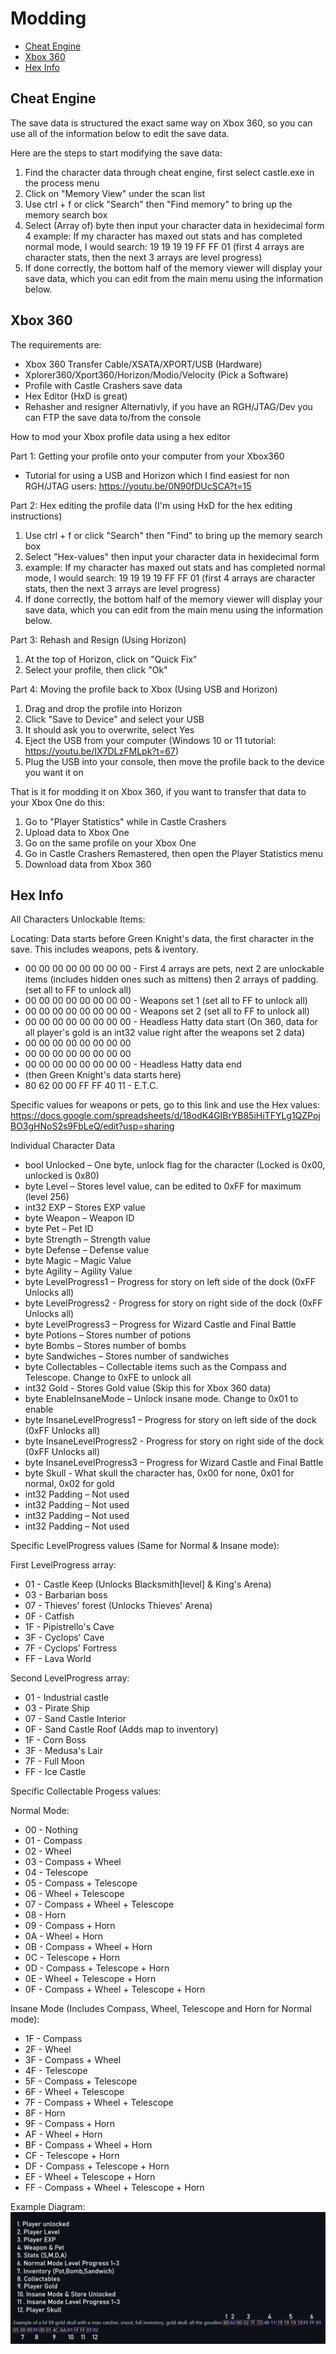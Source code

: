 # Modding

- [Cheat Engine](#cheatengine)
- [Xbox 360](#xbox360)
- [Hex Info](#hexinfo)

## <a name="cheatengine"></a>Cheat Engine

The save data is structured the exact same way on Xbox 360, so you can use all of the information below to edit the save data.

Here are the steps to start modifying the save data:

1. Find the character data through cheat engine, first select castle.exe in the process menu
2. Click on "Memory View" under the scan list
3. Use ctrl + f or click "Search" then "Find memory" to bring up the memory search box
4. Select (Array of) byte then input your character data in hexidecimal form
4 example: If my character has maxed out stats and has completed normal mode, I would search: 19 19 19 19 FF FF 01 (first 4 arrays are character stats, then the next 3 arrays are level progress)
5. If done correctly, the bottom half of the memory viewer will display your save data, which you can edit from the main menu using the information below.

## <a name="xbox360"></a>Xbox 360

The requirements are:

- Xbox 360 Transfer Cable/XSATA/XPORT/USB (Hardware)
- Xplorer360/Xport360/Horizon/Modio/Velocity (Pick a Software)
- Profile with Castle Crashers save data
- Hex Editor (HxD is great)
- Rehasher and resigner
  Alternativly, if you have an RGH/JTAG/Dev you can FTP the save data to/from the console

How to mod your Xbox profile data using a hex editor

Part 1: Getting your profile onto your computer from your Xbox360

- Tutorial for using a USB and Horizon which I find easiest for non RGH/JTAG users: https://youtu.be/0N90fDUcSCA?t=15

Part 2: Hex editing the profile data (I'm using HxD for the hex editing instructions)

1. Use ctrl + f or click "Search" then "Find" to bring up the memory search box
2. Select "Hex-values" then input your character data in hexidecimal form
2. example: If my character has maxed out stats and has completed normal mode, I would search: 19 19 19 19 FF FF 01 (first 4 arrays are character stats, then the next 3 arrays are level progress)
3. If done correctly, the bottom half of the memory viewer will display your save data, which you can edit from the main menu using the information below.

Part 3: Rehash and Resign (Using Horizon)

1. At the top of Horizon, click on "Quick Fix"
2. Select your profile, then click "Ok"

Part 4: Moving the profile back to Xbox (Using USB and Horizon)

1. Drag and drop the profile into Horizon
2. Click "Save to Device" and select your USB
3. It should ask you to overwrite, select Yes
4. Eject the USB from your computer (Windows 10 or 11 tutorial: https://youtu.be/IX7DLzFMLpk?t=67)
5. Plug the USB into your console, then move the profile back to the device you want it on

That is it for modding it on Xbox 360, if you want to transfer that data to your Xbox One do this:

1. Go to "Player Statistics" while in Castle Crashers
2. Upload data to Xbox One
3. Go on the same profile on your Xbox One
4. Go in Castle Crashers Remastered, then open the Player Statistics menu
5. Download data from Xbox 360

## <a name="hexinfo"></a>Hex Info

All Characters Unlockable Items:

Locating: Data starts before Green Knight's data, the first character in the save. This includes weapons, pets & iventory.

- 00 00 00 00 00 00 00 00 - First 4 arrays are pets, next 2 are unlockable items (includes hidden ones such as mittens) then 2 arrays of padding. (set all to FF to unlock all)
- 00 00 00 00 00 00 00 00 - Weapons set 1 (set all to FF to unlock all)
- 00 00 00 00 00 00 00 00 - Weapons set 2 (set all to FF to unlock all)
- 00 00 00 00 00 00 00 00 - Headless Hatty data start (On 360, data for all player's gold is an int32 value right after the weapons set 2 data)
- 00 00 00 00 00 00 00 00
- 00 00 00 00 00 00 00 00
- 00 00 00 00 00 00 00 00 - Headless Hatty data end
- (then Green Knight's data starts here)
- 80 62 00 00 FF FF 40 11 - E.T.C.

Specific values for weapons or pets, go to this link and use the Hex values: https://docs.google.com/spreadsheets/d/18odK4GIBrYB85iHiTFYLg1QZPojBO3gHNoS2s9FbLeQ/edit?usp=sharing

Individual Character Data

- bool Unlocked – One byte, unlock flag for the character (Locked is 0x00, unlocked is 0x80)
- byte Level – Stores level value, can be edited to 0xFF for maximum (level 256)
- int32 EXP – Stores EXP value
- byte Weapon – Weapon ID
- byte Pet – Pet ID
- byte Strength – Strength value
- byte Defense – Defense value
- byte Magic – Magic Value
- byte Agility – Agility Value
- byte LevelProgress1 – Progress for story on left side of the dock (0xFF Unlocks all)
- byte LevelProgress2 - Progress for story on right side of the dock (0xFF Unlocks all)
- byte LevelProgress3 – Progress for Wizard Castle and Final Battle
- byte Potions – Stores number of potions
- byte Bombs – Stores number of bombs
- byte Sandwiches – Stores number of sandwiches
- byte Collectables – Collectable items such as the Compass and Telescope. Change to 0xFE to unlock all
- int32 Gold - Stores Gold value (Skip this for Xbox 360 data)
- byte EnableInsaneMode – Unlock insane mode. Change to 0x01 to enable
- byte InsaneLevelProgress1 – Progress for story on left side of the dock (0xFF Unlocks all)
- byte InsaneLevelProgress2 - Progress for story on right side of the dock (0xFF Unlocks all)
- byte InsaneLevelProgress3 – Progress for Wizard Castle and Final Battle
- byte Skull - What skull the character has, 0x00 for none, 0x01 for normal, 0x02 for gold
- int32 Padding – Not used
- int32 Padding – Not used
- int32 Padding – Not used
- int32 Padding – Not used

Specific LevelProgress values (Same for Normal & Insane mode):

First LevelProgress array:

- 01 - Castle Keep (Unlocks Blacksmith[level] & King's Arena)
- 03 - Barbarian boss
- 07 - Thieves' forest (Unlocks Thieves' Arena)
- 0F - Catfish
- 1F - Pipistrello's Cave
- 3F - Cyclops' Cave
- 7F - Cyclops' Fortress
- FF - Lava World

Second LevelProgress array:

- 01 - Industrial castle
- 03 - Pirate Ship
- 07 - Sand Castle Interior
- 0F - Sand Castle Roof (Adds map to inventory)
- 1F - Corn Boss
- 3F - Medusa's Lair
- 7F - Full Moon
- FF - Ice Castle

Specific Collectable Progess values:

Normal Mode:

- 00 - Nothing
- 01 - Compass
- 02 - Wheel
- 03 - Compass + Wheel
- 04 - Telescope
- 05 - Compass + Telescope
- 06 - Wheel + Telescope
- 07 - Compass + Wheel + Telescope
- 08 - Horn
- 09 - Compass + Horn
- 0A - Wheel + Horn
- 0B - Compass + Wheel + Horn
- 0C - Telescope + Horn
- 0D - Compass + Telescope + Horn
- 0E - Wheel + Telescope + Horn
- 0F - Compass + Wheel + Telescope + Horn

Insane Mode (Includes Compass, Wheel, Telescope and Horn for Normal mode):

- 1F - Compass
- 2F - Wheel
- 3F - Compass + Wheel
- 4F - Telescope
- 5F - Compass + Telescope
- 6F - Wheel + Telescope
- 7F - Compass + Wheel + Telescope
- 8F - Horn
- 9F - Compass + Horn
- AF - Wheel + Horn
- BF - Compass + Wheel + Horn
- CF - Telescope + Horn
- DF - Compass + Telescope + Horn
- EF - Wheel + Telescope + Horn
- FF - Compass + Wheel + Telescope + Horn

Example Diagram:
![image](/Images/PlayerDataDiagram.png)
